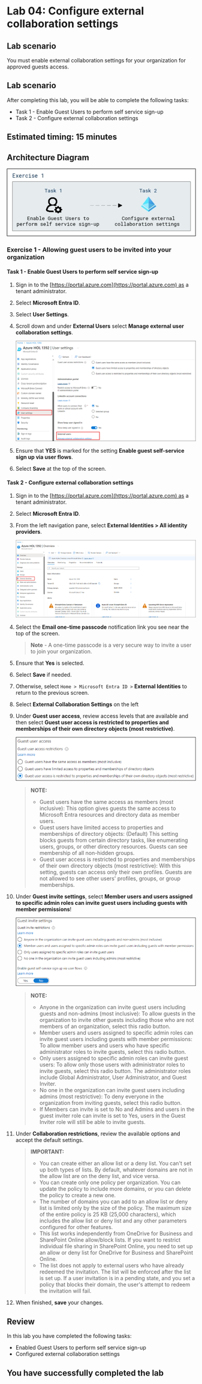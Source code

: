 
# Lab 04: Configure external collaboration settings

## Lab scenario

You must enable external collaboration settings for your organization for approved guests access.

## Lab scenario

After completing this lab, you will be able to complete the following tasks:
- Task 1 - Enable Guest Users to perform self service sign-up
- Task 2 - Configure external collaboration settings
  
## Estimated timing: 15 minutes

## Architecture Diagram

![Screen image displaying the New Group page with Group type, Group name, Owners, and Members highlighted](./media/arch004.png)

### Exercise 1 - Allowing guest users to be invited into your organization

#### Task 1 - Enable Guest Users to perform self service sign-up

1. Sign in to the [https://portal.azure.com](https://portal.azure.com) as a tenant administrator.
2. Select **Microsoft Entra ID**.
3. Select **User Settings**.
4. Scroll down and under **External Users** select **Manage external user collaboration settings**.

   ![Screen image displaying the New Group page with Group type, Group name, Owners, and Members highlighted](./media/userset.png)

6. Ensure that **YES** is marked for the setting **Enable guest self-service sign up via user flows**.
7. Select **Save** at the top of the screen.

#### Task 2 - Configure external collaboration settings

1. Sign in to the [https://portal.azure.com](https://portal.azure.com) as a tenant administrator.
2. Select **Microsoft Entra ID**.
3. From the left navigation pane, select **External Identities > All identity providers**.

   ![Screen image displaying the New Group page with Group type, Group name, Owners, and Members highlighted](./media/extident.png)

4. Select the **Email one-time passcode** notification link you see near the top of the screen.

    >**Note** - A one-time passcode is a very secure way to invite a user to join your organization.
    
5. Ensure that **Yes** is selected.
6. Select **Save** if needed.
7. Otherwise, select `Home > Microsoft Entra ID >` **External Identities** to return to the previous screen.
8. Select **External Collaboration Settings** on the left
9. Under **Guest user access**, review access levels that are available and then select **Guest user access is restricted to properties and memberships of their own directory objects (most restrictive)**.

   ![Screen image displaying guest user access restriction options](./media/lp1-mod3-guest-user-access-restrictions1.png)

    >**NOTE:**
    >- Guest users have the same access as members (most inclusive): This option gives guests the same access to Microsoft Entra  resources and directory data as member users.
    >- Guest users have limited access to properties and memberships of directory objects: (Default) This setting blocks guests from certain directory tasks, like enumerating users, groups, or other directory resources. Guests can see membership of all non-hidden groups.
    >- Guest user access is restricted to properties and memberships of their own directory objects (most restrictive): With this setting, guests can access only their own profiles. Guests are not allowed to see other users' profiles, groups, or group memberships.

10. Under **Guest invite settings**,  select **Member users and users assigned to specific admin roles can invite guest users including guests with member permissions**!

    ![Screen image displaying guest invite settings with Guests can invite set to No and highlighted](./media/lp1-mod3-guest-user-invite-settings1.png)

    >**NOTE:**
    >- Anyone in the organization can invite guest users including guests and non-admins (most inclusive): To allow guests in the organization to invite other guests including those who are not members of an organization, select this radio button.
    >- Member users and users assigned to specific admin roles can invite guest users including guests with member permissions: To allow member users and users who have specific administrator roles to invite guests, select this radio button.
    >- Only users assigned to specific admin roles can invite guest users: To allow only those users with administrator roles to invite guests, select this radio button. The administrator roles include Global Administrator, User Administrator, and Guest Inviter.
    >- No one in the organization can invite guest users including admins (most restrictive): To deny everyone in the organization from inviting guests, select this radio button.
    >- If Members can invite is set to No and Admins and users in the guest inviter role can invite is set to Yes, users in the Guest Inviter role will still be able to invite guests.

11. Under **Collaboration restrictions**, review the available options and accept the default settings.

    >**IMPORTANT:**
    >- You can create either an allow list or a deny list. You can't set up both types of lists. By default, whatever domains are not in the allow list are on the deny list, and vice versa.
    >- You can create only one policy per organization. You can update the policy to include more domains, or you can delete the policy to create a new one.
    >- The number of domains you can add to an allow list or deny list is limited only by the size of the policy. The maximum size of the entire policy is 25 KB (25,000 characters), which includes the allow list or deny list and any other parameters configured for other features.
    >- This list works independently from OneDrive for Business and SharePoint Online allow/block lists. If you want to restrict individual file sharing in SharePoint Online, you need to set up an allow or deny list for OneDrive for Business and SharePoint Online.
    >- The list does not apply to external users who have already redeemed the invitation. The list will be enforced after the list is set up. If a user invitation is in a pending state, and you set a policy that blocks their domain, the user's attempt to redeem the invitation will fail.

12. When finished, **save** your changes.

## Review

In this lab you have completed the following tasks:
- Enabled Guest Users to perform self service sign-up
- Configured external collaboration settings

## You have successfully completed the lab
